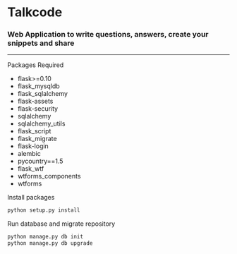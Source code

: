 #  **Talkcode**
### Web Application to write questions, answers, create your snippets and share


---   

Packages Required

* flask>=0.10
* flask_mysqldb
* flask_sqlalchemy
* flask-assets
* flask-security
* sqlalchemy
* sqlalchemy_utils
* flask_script
* flask_migrate
* flask-login
* alembic
* pycountry==1.5
* flask_wtf
* wtforms_components
* wtforms

Install packages

```python
python setup.py install

```

Run database and migrate repository


```python
python manage.py db init
python manage.py db upgrade

```